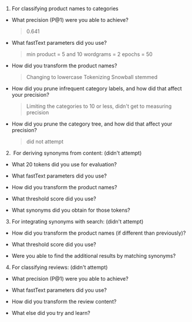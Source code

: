1. For classifying product names to categories

- What precision (P@1) were you able to achieve?

  > 0.641

- What fastText parameters did you use?
  > min product = 5 and 10
  > wordgrams = 2
  > epochs = 50

- How did you transform the product names?
  > Changing to lowercase 
  > Tokenizing
  > Snowball stemmed

- How did you prune infrequent category labels, and how did that affect your precision?

  > Limiting the categories to 10 or less, didn't get to measuring precision

- How did you prune the category tree, and how did that affect your precision?

  >  did not attempt


2.  For deriving synonyms from content:  (didn't attempt)

  - What 20 tokens did you use for evaluation?

  - What fastText parameters did you use?

  - How did you transform the product names?

  - What threshold score did you use? 

  - What synonyms did you obtain for those tokens?

3. For integrating synonyms with search:  (didn't attempt)

  - How did you transform the product names (if different than previously)?

  - What threshold score did you use?

  - Were you able to find the additional results by matching synonyms?

4. For classifying reviews: (didn't attempt)

  - What precision (P@1) were you able to achieve?

  - What fastText parameters did you use?

  - How did you transform the review content?

  - What else did you try and learn?

